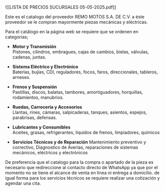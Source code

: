 ![[LISTA DE PRECIOS SUCURSALES 05-05-2025.pdf]] 

Este es el catalogo del proveedor REMO MOTOS S.A. DE C.V. a éste proveedor se le compran mayormente piezas mecánicas y eléctricas.

Para el catálogo en la página web se requiere que se ordenen en categorías;
- **Motor y Transmisión**  
    Pistones, cilindros, embragues, cajas de cambios, bielas, válvulas, cadenas, juntas.
    
- **Sistema Eléctrico y Electrónico**  
    Baterías, bujías, CDI, reguladores, focos, faros, direccionales, tableros, arneses.
    
- **Frenos y Suspensión**  
    Pastillas, discos, balatas, tambores, amortiguadores, horquillas, rodamientos, manubrios.
    
- **Ruedas, Carrocería y Accesorios**  
    Llantas, rines, cámaras, salpicaderas, tanques, asientos, espejos, parabrisas, defensas.
    
- **Lubricantes y Consumibles**  
    Aceites, grasas, refrigerantes, líquidos de frenos, limpiadores, químicos
- **Servicios Técnicos y de Reparación**
    Mantenimiento preventivo y correctivo, Diagnostico de Averías, reparaciones de sistemas mecánicos,  eléctricos y electrónicos

De preferencia que el catalogo para la compra o apartado de la pieza es necesario que redireccione al contacto directo de WhatsApp ya que por el momento no se tiene el alcance de venta en línea ni entrega a domicilio. de igual forma para los servicios técnicos se requiere realizar una cotización y agendar una cita.